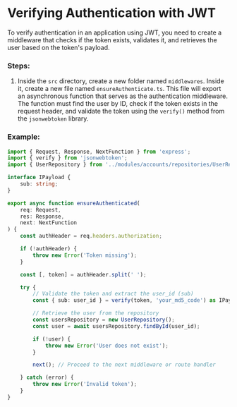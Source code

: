 # Verifying Authentication with JWT

To verify authentication in an application using JWT, you need to create a middleware that checks if the token exists, validates it, and retrieves the user based on the token's payload.

### Steps:

1. Inside the `src` directory, create a new folder named `middlewares`. Inside it, create a new file named `ensureAuthenticate.ts`. This file will export an asynchronous function that serves as the authentication middleware. The function must find the user by ID, check if the token exists in the request header, and validate the token using the `verify()` method from the `jsonwebtoken` library.

### Example:

```typescript
import { Request, Response, NextFunction } from 'express';
import { verify } from 'jsonwebtoken';
import { UserRepository } from '../modules/accounts/repositories/UserRepository';

interface IPayload {
    sub: string;
}

export async function ensureAuthenticated(
    req: Request,
    res: Response,
    next: NextFunction
) {
    const authHeader = req.headers.authorization;

    if (!authHeader) {
        throw new Error('Token missing');
    }

    const [, token] = authHeader.split(' ');

    try {
        // Validate the token and extract the user_id (sub)
        const { sub: user_id } = verify(token, 'your_md5_code') as IPayload;

        // Retrieve the user from the repository
        const usersRepository = new UserRepository();
        const user = await usersRepository.findById(user_id);

        if (!user) {
            throw new Error('User does not exist');
        }

        next(); // Proceed to the next middleware or route handler

    } catch (error) {
        throw new Error('Invalid token');
    }
}
```
